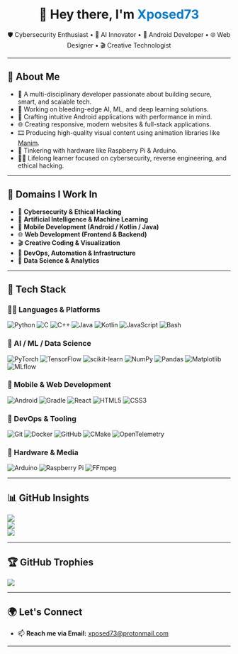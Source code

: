<h1 align="center">👋 Hey there, I'm <span style="color:#007acc;">Xposed73</span></h1>

<p align="center">
  🛡️ Cybersecurity Enthusiast • 🤖 AI Innovator • 📱 Android Developer • 🌐 Web Designer • 🎬 Creative Technologist
</p>

---

## 🚀 About Me

- 🎯 A multi-disciplinary developer passionate about building secure, smart, and scalable tech.
- 🧠 Working on bleeding-edge AI, ML, and deep learning solutions.
- 📱 Crafting intuitive Android applications with performance in mind.
- 🌐 Creating responsive, modern websites & full-stack applications.
- 🎞️ Producing high-quality visual content using animation libraries like [Manim](https://www.manim.community/).
- 🧰 Tinkering with hardware like Raspberry Pi & Arduino.
- 🧑‍💻 Lifelong learner focused on cybersecurity, reverse engineering, and ethical hacking.

---

## 🧠 Domains I Work In

- 🔐 **Cybersecurity & Ethical Hacking**  
- 🤖 **Artificial Intelligence & Machine Learning**  
- 📱 **Mobile Development (Android / Kotlin / Java)**  
- 🌐 **Web Development (Frontend & Backend)**  
- 🎬 **Creative Coding & Visualization**  
- 🧪 **DevOps, Automation & Infrastructure**  
- 🧾 **Data Science & Analytics**

---

## 🧰 Tech Stack

### 🧑‍💻 Languages & Platforms
![Python](https://img.shields.io/badge/python-3670A0?style=for-the-badge&logo=python&logoColor=ffdd54)
![C](https://img.shields.io/badge/c-00599C?style=for-the-badge&logo=c&logoColor=white)
![C++](https://img.shields.io/badge/c++-00599C?style=for-the-badge&logo=c%2B%2B&logoColor=white)
![Java](https://img.shields.io/badge/java-ED8B00?style=for-the-badge&logo=java&logoColor=white)
![Kotlin](https://img.shields.io/badge/kotlin-7F52FF?style=for-the-badge&logo=kotlin&logoColor=white)
![JavaScript](https://img.shields.io/badge/javascript-F7DF1E?style=for-the-badge&logo=javascript&logoColor=black)
![Bash](https://img.shields.io/badge/bash-121011?style=for-the-badge&logo=gnu-bash&logoColor=white)

### 🤖 AI / ML / Data Science
![PyTorch](https://img.shields.io/badge/pytorch-EE4C2C?style=for-the-badge&logo=pytorch&logoColor=white)
![TensorFlow](https://img.shields.io/badge/tensorflow-FF6F00?style=for-the-badge&logo=tensorflow&logoColor=white)
![scikit-learn](https://img.shields.io/badge/scikit--learn-F7931E?style=for-the-badge&logo=scikit-learn&logoColor=white)
![NumPy](https://img.shields.io/badge/numpy-013243?style=for-the-badge&logo=numpy&logoColor=white)
![Pandas](https://img.shields.io/badge/pandas-150458?style=for-the-badge&logo=pandas&logoColor=white)
![Matplotlib](https://img.shields.io/badge/matplotlib-ffffff?style=for-the-badge&logo=matplotlib&logoColor=black)
![MLflow](https://img.shields.io/badge/mlflow-d9ead3?style=for-the-badge&logo=numpy&logoColor=blue)

### 📱 Mobile & Web Development
![Android](https://img.shields.io/badge/android-3DDC84?style=for-the-badge&logo=android&logoColor=white)
![Gradle](https://img.shields.io/badge/gradle-02303A?style=for-the-badge&logo=gradle&logoColor=white)
![React](https://img.shields.io/badge/react-20232A?style=for-the-badge&logo=react&logoColor=61DAFB)
![HTML5](https://img.shields.io/badge/html5-E34F26?style=for-the-badge&logo=html5&logoColor=white)
![CSS3](https://img.shields.io/badge/css3-1572B6?style=for-the-badge&logo=css3&logoColor=white)

### 🧪 DevOps & Tooling
![Git](https://img.shields.io/badge/git-F05033?style=for-the-badge&logo=git&logoColor=white)
![Docker](https://img.shields.io/badge/docker-0db7ed?style=for-the-badge&logo=docker&logoColor=white)
![GitHub](https://img.shields.io/badge/github-121011?style=for-the-badge&logo=github&logoColor=white)
![CMake](https://img.shields.io/badge/CMake-008FBA?style=for-the-badge&logo=cmake&logoColor=white)
![OpenTelemetry](https://img.shields.io/badge/OpenTelemetry-FFFFFF?style=for-the-badge&logo=opentelemetry&logoColor=black)

### 🔧 Hardware & Media
![Arduino](https://img.shields.io/badge/Arduino-00979D?style=for-the-badge&logo=Arduino&logoColor=white)
![Raspberry Pi](https://img.shields.io/badge/Raspberry_Pi-C51A4A?style=for-the-badge&logo=Raspberry-Pi)
![FFmpeg](https://img.shields.io/badge/FFmpeg-171717?style=for-the-badge&logo=ffmpeg&logoColor=5cb85c)

---

## 📊 GitHub Insights

![](https://github-readme-stats.vercel.app/api?username=xposed73&theme=radical&show_icons=true&hide_border=false)<br/>
![](https://github-readme-streak-stats.herokuapp.com/?user=xposed73&theme=radical&hide_border=false)<br/>
![](https://github-readme-stats.vercel.app/api/top-langs/?username=xposed73&theme=radical&layout=compact&hide_border=false)

---

## 🏆 GitHub Trophies

![](https://github-profile-trophy.vercel.app/?username=xposed73&theme=onestar&no-frame=false&no-bg=false&margin-w=4)

---

## 🌍 Let's Connect

- 📫 **Reach me via Email:** xposed73@protonmail.com

---
